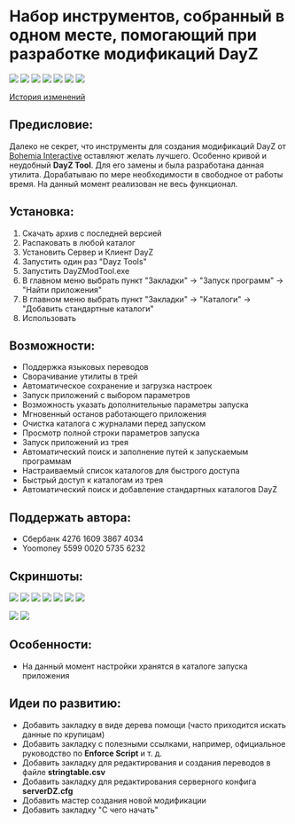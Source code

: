 # Набор инструментов, собранный в одном месте, помогающий при разработке модификаций DayZ

![](https://img.shields.io/github/v/release/accuratealx/DayzModTool)
![](https://img.shields.io/github/stars/accuratealx/DayzModTool)
![](https://img.shields.io/github/downloads/accuratealx/DayzModTool/total)
![](https://img.shields.io/github/repo-size/accuratealx/DayzModTool%20)
![](https://img.shields.io/github/release-date/accuratealx/DayzModTool)
![](https://img.shields.io/github/last-commit/accuratealx/DayzModTool)
![](https://img.shields.io/github/languages/top/accuratealx/DayzModTool)

[История изменений](https://github.com/accuratealx/DayzModTool/raw/master/Bin/ChangeLog.txt)

## Предисловие:
Далеко не секрет, что инструменты для создания модификаций DayZ от [Bohemia Interactive](https://www.bohemia.net/) оставляют желать лучшего. Особенно кривой и неудобный **DayZ Tool**. Для его замены и была разработана данная утилита. Дорабатываю по мере необходимости в свободное от работы время. На данный момент реализован не весь функционал.
    
## Установка:
1. Скачать архив с последней версией
0. Распаковать в любой каталог
0. Установить Сервер и Клиент DayZ
0. Запустить один раз "Dayz Tools"
0. Запустить DayZModTool.exe
0. В главном меню выбрать пункт "Закладки" -> "Запуск программ" -> "Найти приложения"
0. В главном меню выбрать пункт "Закладки" -> "Каталоги" -> "Добавить стандартные каталоги"
0. Использовать

## Возможности:
- Поддержка языковых переводов
- Сворачивание утилиты в трей
- Автоматическое сохранение и загрузка настроек
- Запуск приложений с выбором параметров
- Возможность указать дополнительные параметры запуска
- Мгновенный останов работающего приложения
- Очистка каталога с журналами перед запуском
- Просмотр полной строки параметров запуска
- Запуск приложений из трея
- Автоматический поиск и заполнение путей к запускаемым программам
- Настраиваемый список каталогов для быстрого доступа
- Быстрый доступ к каталогам из трея
- Автоматический поиск и добавление стандартных каталогов DayZ

## Поддержать автора:
- Сбербанк 4276 1609 3867 4034
- Yoomoney 5599 0020 5735 6232

## Скриншоты:
![](https://github.com/accuratealx/DayzModTool/raw/master/Doc/Screenshot/Screen001.png)
![](https://github.com/accuratealx/DayzModTool/raw/master/Doc/Screenshot/Screen001a.png)
![](https://github.com/accuratealx/DayzModTool/raw/master/Doc/Screenshot/Screen002.png)
![](https://github.com/accuratealx/DayzModTool/raw/master/Doc/Screenshot/Screen003.png)
![](https://github.com/accuratealx/DayzModTool/raw/master/Doc/Screenshot/Screen004.png)
![](https://github.com/accuratealx/DayzModTool/raw/master/Doc/Screenshot/Screen005.png)
![](https://github.com/accuratealx/DayzModTool/raw/master/Doc/Screenshot/Screen006.png)

![](https://github.com/accuratealx/DayzModTool/raw/master/Doc/Screenshot/ScreenTray001.png)
![](https://github.com/accuratealx/DayzModTool/raw/master/Doc/Screenshot/ScreenTray002.png)

## Особенности:
- На данный момент настройки хранятся в каталоге запуска приложения

## Идеи по развитию:
- Добавить закладку в виде дерева помощи (часто приходится искать данные по крупицам)
- Добавить закладку с полезными ссылками, например, официальное руководство по **Enforce Script** и т. д.
- Добавить закладку для редактирования и создания переводов в файле **stringtable.csv**
- Добавить закладку для редактирования серверного конфига **serverDZ.cfg**
- Добавить мастер создания новой модификации
- Добавить закладку "C чего начать"
